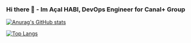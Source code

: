 ### Hi there 👋 - Im Açal HABI, DevOps Engineer for Canal+ Group

[![Anurag's GitHub stats](https://github-readme-stats.vercel.app/api?username=habi-a&count_private=true&show_icons=true&include_all_commits=true&hide=contribs,issues)](https://github.com/anuraghazra/github-readme-stats) 


[![Top Langs](https://github-readme-stats.vercel.app/api/top-langs/?username=habi-a&hide=jupyter+notebook&theme=dracula)](https://github.com/anuraghazra/github-readme-stats)
